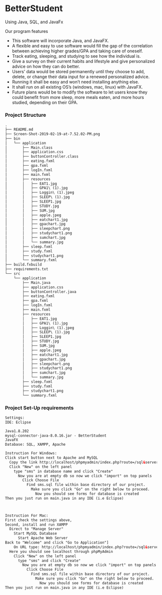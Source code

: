# BetterStudent

Using Java, SQL, and JavaFx

Our program features

  - This software will incorporate Java, and JavaFX.
  -	A flexible and easy to use software would fill the gap of the correlation between achieving higher grades/GPA and taking care of oneself.
  -	Track eating, sleeping, and studying to see how the individual is.
  -	Give a survey on their current habits and lifestyle and give personalized advice on how they can do better.
  -	Users' data would be stored permanently until they choose to add, delete, or change their data input for a renewed personalized advice.
  -	Running it shall be easy and won’t need installing anything else.
  -	It shall run on all existing OS’s (windows, mac, linux) with JavaFX.
  -	Future plans would be to modify the software to let users know they could benefit from more sleep, more meals eaten, and more hours studied, depending on their GPA.
### Project Structure
```html
.
├── README.md
├── Screen-Shot-2019-02-19-at-7.52.02-PM.png
├── bin
│   └── application
│       ├── Main.class
│       ├── application.css
│       ├── buttonController.class
│       ├── eating.fxml
│       ├── gpa.fxml
│       ├── logIn.fxml
│       ├── main.fxml
│       ├── resources
│       │   ├── EAT1.jpg
│       │   ├── GPA1\ (1).jpg
│       │   ├── Loggin\ (1).jpeg
│       │   ├── SLEEP\ (1).jpg
│       │   ├── SLEEP1.jpg
│       │   ├── STUDY.jpg
│       │   ├── SUM.jpg
│       │   ├── apple.jpeg
│       │   ├── eatchart1.jpg
│       │   ├── gpachart.jpg
│       │   ├── sleepchart.png
│       │   ├── studychart1.png
│       │   ├── sumchart.jpg
│       │   └── summary.jpg
│       ├── sleep.fxml
│       ├── study.fxml
│       ├── studychart1.png
│       └── summary.fxml
├── build.fxbuild
├── requirements.txt
└── src
    └── application
        ├── Main.java
        ├── application.css
        ├── buttonController.java
        ├── eating.fxml
        ├── gpa.fxml
        ├── logIn.fxml
        ├── main.fxml
        ├── resources
        │   ├── EAT1.jpg
        │   ├── GPA1\ (1).jpg
        │   ├── Loggin\ (1).jpeg
        │   ├── SLEEP\ (1).jpg
        │   ├── SLEEP1.jpg
        │   ├── STUDY.jpg
        │   ├── SUM.jpg
        │   ├── apple.jpeg
        │   ├── eatchart1.jpg
        │   ├── gpachart.jpg
        │   ├── sleepchart.png
        │   ├── studychart1.png
        │   ├── sumchart.jpg
        │   └── summary.jpg
        ├── sleep.fxml
        ├── study.fxml
        ├── studychart1.png
        └── summary.fxml
```

### Project Set-Up requirements
```HTML
Settings:
IDE: Eclipse

Java1.8.202
mysql-connector-java-8.0.16.jar - BetterStudent
JavaFX
Database: SQL, XAMPP, Apache
```
```HTML
Instruction For Windows:
Click start button next to Apache and MySQL
  Copy the link http://localhost/phpmyadmin/index.php?route=/sql&server=1&db=sms&table=users&pos=0 and past it in url
  Click "New" on the left panel
    type "sms" in database name and click "Create"
      Now you are at empty db so now we click "import" on top panels
        Click Choose File
          Find sms.sql file within base directory of our project.
            Make sure you click "Go" on the right below to proceed.
              Now you should see forms for database is created
Then you just run on main.java in any IDE (i.e Eclipse)



Instruction For Mac:
First check the settings above,
Second, install and run XAMPP
  Direct to "Manage Server"
    Start MySQL Database
      Start Apache Web Server
Back to "Welcome" and click "Go to Application"]
    On URL type: http://localhost/phpmyadmin/index.php?route=/sql&server=1&db=sms&table=users&pos=0
  Here you should see localhost through phpMyAdmin
    Click "New" on the left panel
      type "sms" and click "Create"
        Now you are at empty db so now we click "import" on top panels
          Click Choose File
            Find sms.sql file within base directory of our project.
              Make sure you click "Go" on the right below to proceed.
                Now you should see forms for database is created
Then you just run on main.java in any IDE (i.e Eclipse)
```
